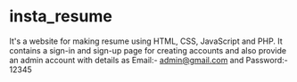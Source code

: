 # insta_resume
It's a website for making resume using HTML, CSS, JavaScript and PHP. It contains a sign-in and sign-up page for creating accounts and also provide an admin account with details as Email:- admin@gmail.com and Password:- 12345
